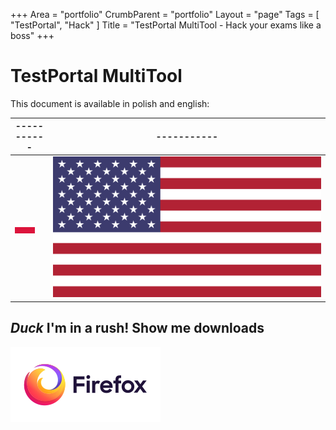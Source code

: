 +++
Area = "portfolio"
CrumbParent = "portfolio"
Layout = "page"
Tags = [ "TestPortal", "Hack" ]
Title = "TestPortal MultiTool - Hack your exams like a boss"
+++

# TestPortal MultiTool

This document is available in polish and english:

| ----------- | ----------- |
| - | - |
| [![Polish](static/flags/pl.svg)](https://mrcyjanek.net/projects/testportal-multitool/README.pl.html) | [![English](static/flags/us.svg)](https://mrcyjanek.net/projects/testportal-multitool/README.en.html) |


## _Duck_ I'm in a rush! Show me downloads

[![Firefox Addon](static/firefox.svg)](https://static.mrcyjanek.net/laminarci/build-ext-testportal-multitool/latest/testportal-multitool-edge.xpi)